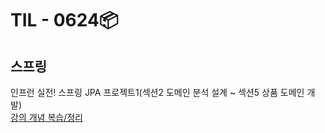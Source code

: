 # TIL - 0624📦

## 스프링
인프런 실전! 스프링 JPA 프로젝트1(섹션2 도메인 분석 설계 ~ 섹션5 상품 도메인 개발)  
<a href="./servlet.md">강의 개념 복습\/정리</a><br>
